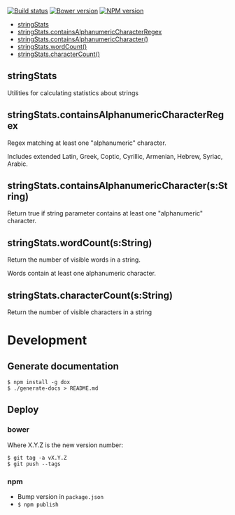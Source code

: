 [![Build status](https://img.shields.io/travis/jbrudvik/string-stats.svg)](https://travis-ci.org/jbrudvik/string-stats)
[![Bower version](http://img.shields.io/bower/v/string-stats.svg)](https://github.com/jbrudvik/string-stats)
[![NPM version](http://img.shields.io/npm/v/string-stats.svg)](https://www.npmjs.org/package/string-stats)

  - [stringStats](#stringstats)
  - [stringStats.containsAlphanumericCharacterRegex](#stringstatscontainsalphanumericcharacterregex)
  - [stringStats.containsAlphanumericCharacter()](#stringstatscontainsalphanumericcharactersstring)
  - [stringStats.wordCount()](#stringstatswordcountsstring)
  - [stringStats.characterCount()](#stringstatscharactercountsstring)

## stringStats

  Utilities for calculating statistics about strings

## stringStats.containsAlphanumericCharacterRegex

  Regex matching at least one "alphanumeric" character.
  
  Includes extended Latin, Greek, Coptic, Cyrillic, Armenian, Hebrew, Syriac, Arabic.

## stringStats.containsAlphanumericCharacter(s:String)

  Return true if string parameter contains at least one "alphanumeric" character.

## stringStats.wordCount(s:String)

  Return the number of visible words in a string.
  
  Words contain at least one alphanumeric character.

## stringStats.characterCount(s:String)

  Return the number of visible characters in a string

# Development

## Generate documentation

    $ npm install -g dox
    $ ./generate-docs > README.md

## Deploy

### bower

Where X.Y.Z is the new version number:

    $ git tag -a vX.Y.Z
    $ git push --tags

### npm

- Bump version in `package.json`
- `$ npm publish`
